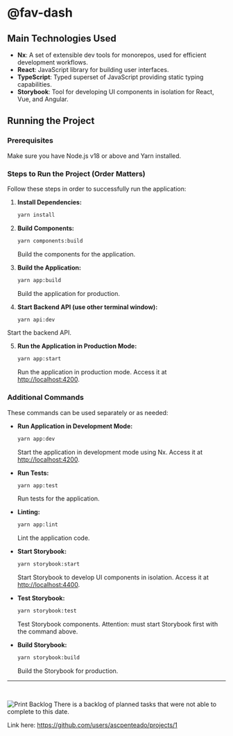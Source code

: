# @fav-dash

## Main Technologies Used

- **Nx**: A set of extensible dev tools for monorepos, used for efficient development workflows.
- **React**: JavaScript library for building user interfaces.
- **TypeScript**: Typed superset of JavaScript providing static typing capabilities.
- **Storybook**: Tool for developing UI components in isolation for React, Vue, and Angular.

## Running the Project

### Prerequisites

Make sure you have Node.js v18 or above and Yarn installed.

### Steps to Run the Project (Order Matters)

Follow these steps in order to successfully run the application:

1. **Install Dependencies:**
    ```bash
    yarn install
    ```

2. **Build Components:**
    ```bash
    yarn components:build
    ```
   Build the components for the application.

3. **Build the Application:**
    ```bash
    yarn app:build
    ```
   Build the application for production.

4. **Start Backend API (use other terminal window):**
    ```bash
    yarn api:dev
    ```
Start the backend API.

5. **Run the Application in Production Mode:**
    ```bash
    yarn app:start
    ```
   
   Run the application in production mode. Access it at [http://localhost:4200](http://localhost:4200).

### Additional Commands

These commands can be used separately or as needed:

- **Run Application in Development Mode:**
    ```bash
    yarn app:dev
    ```
    Start the application in development mode using Nx. Access it at [http://localhost:4200](http://localhost:4200).

- **Run Tests:**
    ```bash
    yarn app:test
    ```
   Run tests for the application.

- **Linting:**
    ```bash
    yarn app:lint
    ```
   Lint the application code.

- **Start Storybook:**
    ```bash
    yarn storybook:start
    ```
   Start Storybook to develop UI components in isolation. Access it at [http://localhost:4400](http://localhost:4400).

- **Test Storybook:**
    ```bash
    yarn storybook:test
    ```
   Test Storybook components. Attention: must start Storybook first with the command above.

- **Build Storybook:**
    ```bash
    yarn storybook:build
    ```
   Build the Storybook for production.


---

<br/>

![Print Backlog](image.png)
There is a backlog of planned tasks that were not able to complete to this date. 

Link here: https://github.com/users/ascpenteado/projects/1

